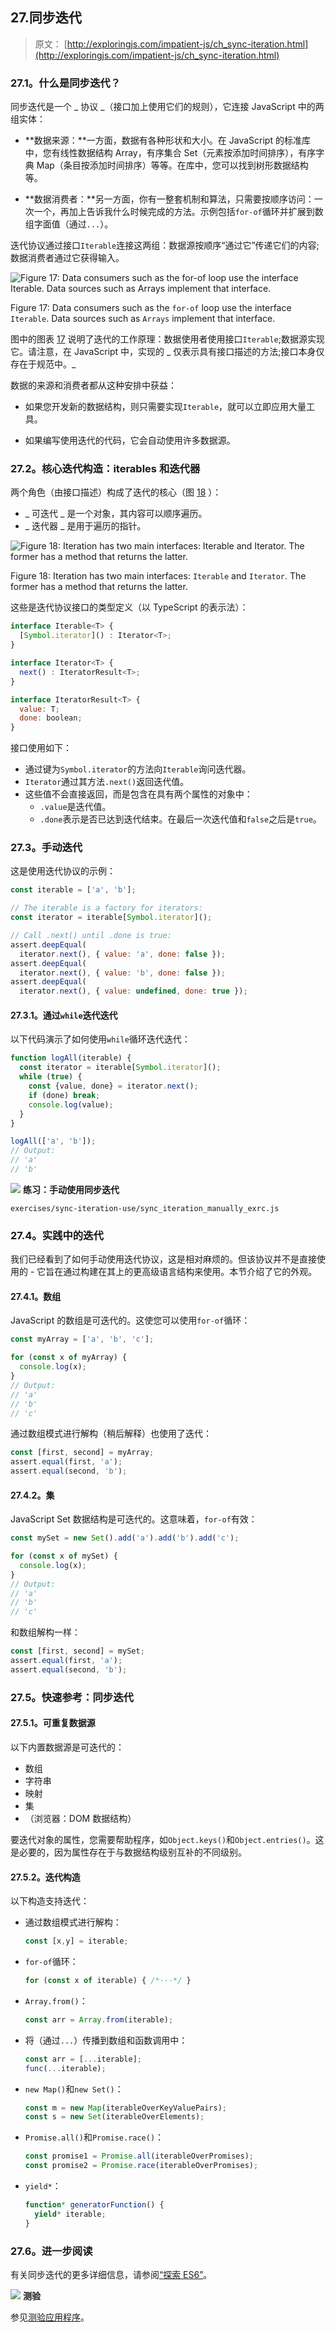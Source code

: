 ## 27.同步迭代

> 原文： [http://exploringjs.com/impatient-js/ch_sync-iteration.html](http://exploringjs.com/impatient-js/ch_sync-iteration.html)

### 27.1。什么是同步迭代？

同步迭代是一个 _ 协议 _（接口加上使用它们的规则），它连接 JavaScript 中的两组实体：

*   **数据来源：**一方面，数据有各种形状和大小。在 JavaScript 的标准库中，您有线性数据结构 Array，有序集合 Set（元素按添加时间排序），有序字典 Map（条目按添加时间排序）等等。在库中，您可以找到树形数据结构等。

*   **数据消费者：**另一方面，你有一整套机制和算法，只需要按顺序访问：一次一个，再加上告诉我什么时候完成的方法。示例包括`for-of`循环并扩展到数组字面值（通过`...`）。

迭代协议通过接口`Iterable`连接这两组：数据源按顺序“通过它”传递它们的内容;数据消费者通过它获得输入。

![Figure 17: Data consumers such as the for-of loop use the interface Iterable. Data sources such as Arrays implement that interface.](img/280f482e71372effb950e73849e3a9b6.svg)

Figure 17: Data consumers such as the `for-of` loop use the interface `Iterable`. Data sources such as `Arrays` implement that interface.



图中的图表 [17](#fig:iterable-implementers-clients) 说明了迭代的工作原理：数据使用者使用接口`Iterable`;数据源实现它。请注意，在 JavaScript 中，实现的 _ 仅表示具有接口描述的方法;接口本身仅存在于规范中。_

数据的来源和消费者都从这种安排中获益：

*   如果您开发新的数据结构，则只需要实现`Iterable`，就可以立即应用大量工具。

*   如果编写使用迭代的代码，它会自动使用许多数据源。

### 27.2。核心迭代构造：iterables 和迭代器

两个角色（由接口描述）构成了迭代的核心（图 [18](#fig:iteration-protocol) ）：

*   _ 可迭代 _ 是一个对象，其内容可以顺序遍历。
*   _ 迭代器 _ 是用于遍历的指针。

![Figure 18: Iteration has two main interfaces: Iterable and Iterator. The former has a method that returns the latter.](img/88d42d6e1be2c84a7d851f5eef14ecff.svg)

Figure 18: Iteration has two main interfaces: `Iterable` and `Iterator`. The former has a method that returns the latter.



这些是迭代协议接口的类型定义（以 TypeScript 的表示法）：

```js
interface Iterable<T> {
  [Symbol.iterator]() : Iterator<T>;
}

interface Iterator<T> {
  next() : IteratorResult<T>;
}

interface IteratorResult<T> {
  value: T;
  done: boolean;
}
```

接口使用如下：

*   通过键为`Symbol.iterator`的方法向`Iterable`询问迭代器。
*   `Iterator`通过其方法`.next()`返回迭代值。
*   这些值不会直接返回，而是包含在具有两个属性的对象中：
    *   `.value`是迭代值。
    *   `.done`表示是否已达到迭代结束。在最后一次迭代值和`false`之后是`true`。

### 27.3。手动迭代

这是使用迭代协议的示例：

```js
const iterable = ['a', 'b'];

// The iterable is a factory for iterators:
const iterator = iterable[Symbol.iterator]();

// Call .next() until .done is true:
assert.deepEqual(
  iterator.next(), { value: 'a', done: false });
assert.deepEqual(
  iterator.next(), { value: 'b', done: false });
assert.deepEqual(
  iterator.next(), { value: undefined, done: true });
```

#### 27.3.1。通过`while`迭代迭代

以下代码演示了如何使用`while`循环迭代迭代：

```js
function logAll(iterable) {
  const iterator = iterable[Symbol.iterator]();
  while (true) {
    const {value, done} = iterator.next();
    if (done) break;
    console.log(value);
  }
}

logAll(['a', 'b']);
// Output:
// 'a'
// 'b'
```

![](img/326f85074b5e7828bef014ad113651df.svg) **练习：手动使用同步迭代**

`exercises/sync-iteration-use/sync_iteration_manually_exrc.js`

### 27.4。实践中的迭代

我们已经看到了如何手动使用迭代协议，这是相对麻烦的。但该协议并不是直接使用的 - 它旨在通过构建在其上的更高级语言结构来使用。本节介绍了它的外观。

#### 27.4.1。数组

JavaScript 的数组是可迭代的。这使您可以使用`for-of`循环：

```js
const myArray = ['a', 'b', 'c'];

for (const x of myArray) {
  console.log(x);
}
// Output:
// 'a'
// 'b'
// 'c'
```

通过数组模式进行解构（稍后解释）也使用了迭代：

```js
const [first, second] = myArray;
assert.equal(first, 'a');
assert.equal(second, 'b');
```

#### 27.4.2。集

JavaScript Set 数据结构是可迭代的。这意味着，`for-of`有效：

```js
const mySet = new Set().add('a').add('b').add('c');

for (const x of mySet) {
  console.log(x);
}
// Output:
// 'a'
// 'b'
// 'c'
```

和数组解构一样：

```js
const [first, second] = mySet;
assert.equal(first, 'a');
assert.equal(second, 'b');
```

### 27.5。快速参考：同步迭代

#### 27.5.1。可重复数据源

以下内置数据源是可迭代的：

*   数组
*   字符串
*   映射
*   集
*   （浏览器：DOM 数据结构）

要迭代对象的属性，您需要帮助程序，如`Object.keys()`和`Object.entries()`。这是必要的，因为属性存在于与数据结构级别互补的不同级别。

#### 27.5.2。迭代构造

以下构造支持迭代：

*   通过数组模式进行解构：

    ```js
    const [x,y] = iterable;
    ```

*   `for-of`循环：

    ```js
    for (const x of iterable) { /*···*/ }
    ```

*   `Array.from()`：

    ```js
    const arr = Array.from(iterable);
    ```

*   将（通过`...`）传播到数组和函数调用中：

    ```js
    const arr = [...iterable];
    func(...iterable);
    ```

*   `new Map()`和`new Set()`：

    ```js
    const m = new Map(iterableOverKeyValuePairs);
    const s = new Set(iterableOverElements);
    ```

*   `Promise.all()`和`Promise.race()`：

    ```js
    const promise1 = Promise.all(iterableOverPromises);
    const promise2 = Promise.race(iterableOverPromises);
    ```

*   `yield*`：

    ```js
    function* generatorFunction() {
      yield* iterable;
    }
    ```

### 27.6。进一步阅读

有关同步迭代的更多详细信息，请参阅[“探索 ES6”](http://exploringjs.com/es6/ch_iteration.html)。

![](img/bf533f04c482f83bfc407f318306f995.svg) **测验**

参见[测验应用程序](ch_quizzes-exercises.html#quizzes)。